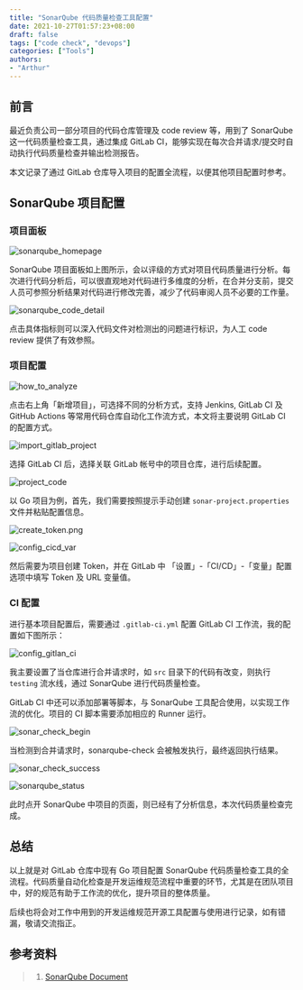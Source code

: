 ```yaml
---
title: "SonarQube 代码质量检查工具配置"
date: 2021-10-27T01:57:23+08:00
draft: false
tags: ["code check", "devops"]
categories: ["Tools"]
authors:
- "Arthur"
---
```


## 前言

最近负责公司一部分项目的代码仓库管理及 code review 等，用到了 SonarQube 这一代码质量检查工具，通过集成 GitLab CI，能够实现在每次合并请求/提交时自动执行代码质量检查并输出检测报告。

本文记录了通过 GitLab 仓库导入项目的配置全流程，以便其他项目配置时参考。

## SonarQube 项目配置

### 项目面板

![sonarqube_homepage](https://pseudoyu.oss-cn-hangzhou.aliyuncs.com/images/sonarqube_homepage.png)

SonarQube 项目面板如上图所示，会以评级的方式对项目代码质量进行分析。每次进行代码分析后，可以很直观地对代码进行多维度的分析，在合并分支前，提交人员可参照分析结果对代码进行修改完善，减少了代码审阅人员不必要的工作量。

![sonarqube_code_detail](https://pseudoyu.oss-cn-hangzhou.aliyuncs.com/images/sonarqube_code_detail.png)

点击具体指标则可以深入代码文件对检测出的问题进行标识，为人工 code review 提供了有效参照。

### 项目配置

![how_to_analyze](https://pseudoyu.oss-cn-hangzhou.aliyuncs.com/images/how_to_analyze.png)

点击右上角「新增项目」，可选择不同的分析方式，支持 Jenkins, GitLab CI 及 GitHub Actions 等常用代码仓库自动化工作流方式，本文将主要说明 GitLab CI 的配置方式。

![import_gitlab_project](https://pseudoyu.oss-cn-hangzhou.aliyuncs.com/images/import_gitlab_project.png)

选择 GitLab CI 后，选择关联 GitLab 帐号中的项目仓库，进行后续配置。

![project_code](https://pseudoyu.oss-cn-hangzhou.aliyuncs.com/images/project_code.png)

以 Go 项目为例，首先，我们需要按照提示手动创建 `sonar-project.properties` 文件并粘贴配置信息。

![create_token.png](https://pseudoyu.oss-cn-hangzhou.aliyuncs.com/images/create_token.png.png)

![config_cicd_var](https://pseudoyu.oss-cn-hangzhou.aliyuncs.com/images/config_cicd_var.png)

然后需要为项目创建 Token，并在 GitLab 中 「设置」-「CI/CD」-「变量」配置选项中填写 Token 及 URL 变量值。

### CI 配置

进行基本项目配置后，需要通过 `.gitlab-ci.yml` 配置 GitLab CI 工作流，我的配置如下图所示：

![config_gitlan_ci](https://pseudoyu.oss-cn-hangzhou.aliyuncs.com/images/config_gitlan_ci.png)

我主要设置了当仓库进行合并请求时，如 `src` 目录下的代码有改变，则执行 `testing` 流水线，通过 SonarQube 进行代码质量检查。

GitLab CI 中还可以添加部署等脚本，与 SonarQube 工具配合使用，以实现工作流的优化。项目的 CI 脚本需要添加相应的 Runner 运行。

![sonar_check_begin](https://pseudoyu.oss-cn-hangzhou.aliyuncs.com/images/sonar_check_begin.png)

当检测到合并请求时，sonarqube-check 会被触发执行，最终返回执行结果。

![sonar_check_success](https://pseudoyu.oss-cn-hangzhou.aliyuncs.com/images/sonar_check_success.png)

![sonarqube_status](https://pseudoyu.oss-cn-hangzhou.aliyuncs.com/images/sonarqube_status.png)

此时点开 SonarQube 中项目的页面，则已经有了分析信息，本次代码质量检查完成。

## 总结

以上就是对 GitLab 仓库中现有 Go 项目配置 SonarQube 代码质量检查工具的全流程。代码质量自动化检查是开发运维规范流程中重要的环节，尤其是在团队项目中，好的规范有助于工作流的优化，提升项目的整体质量。

后续也将会对工作中用到的开发运维规范开源工具配置与使用进行记录，如有错漏，敬请交流指正。

## 参考资料

> 1. [SonarQube Document](https://docs.sonarqube.org/latest/)